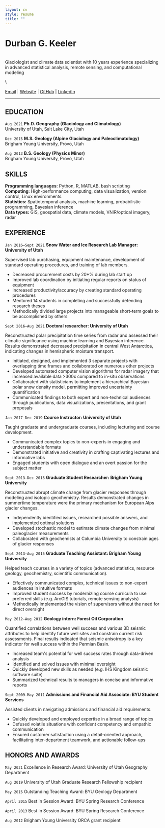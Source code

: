 ```yaml
---
layout: cv
style: resume
title: ""
---
```


# Durban G. Keeler
\
Glaciologist and climate data scientist with 10 years experience specializing in advanced statistical analysis, remote sensing, and computational modeling

\
<!-- **Email:** [durban.keeler@gmail.com](durban.keeler@gmail.com) &ensp; &emsp; **Website:** [https://durbank.github.io/](https://durbank.github.io/) \
**Github:** [https://github.com/durbank](https://github.com/durbank) &emsp; **LinkedIn:** [www.linkedin.com/in/durbank](www.linkedin.com/in/durbank) -->
[Email](durban.keeler@gmail.com) \| [Website](https://durbank.github.io/) \| [GitHub](https://github.com/durbank) \| [LinkedIn](www.linkedin.com/in/durbank)

<!-- ## Objective

A _[insert job-specific descriptor]_ position where I can leverage my experience in Earth Sciences, remote sensing, and machine learning. -->

---

## EDUCATION

`Aug 2021`
**Ph.D. Geography (Glaciology and Climatology)**\
University of Utah, Salt Lake City, Utah

`Dec 2015`
**M.S. Geology (Alpine Glaciology and Paleoclimatology)**\
Brigham Young University, Provo, Utah

`Aug 2013`
**B.S. Geology (Physics Minor)**\
Brigham Young University, Provo, Utah

## SKILLS

**Programming languages:** Python, R, MATLAB, bash scripting \
**Computing:** High-performance computing, data visualization, version control, Linux environments \
**Statistics:** Spatiotemporal analysis, machine learning, probabilistic programming, Bayesian inference \
**Data types:** GIS, geospatial data, climate models, VNIR/optical imagery, radar

## EXPERIENCE

`Jan 2016–Sept 2021`
**Snow Water and Ice Research Lab Manager: University of Utah**

Supervised lab purchasing, equipment maintenance, development of standard operating procedures, and training of lab members.

- Decreased procurement costs by 20+% during lab start up
- Improved lab coordination by initiating regular reports on status of equipment
- Increased productivity/accuracy by creating standard operating procedures
- Mentored 14 students in completing and successfully defending research theses
- Methodically divided large projects into manageable short-term goals to be accomplished by others

`Sept 2016–Aug 2021`
**Doctoral researcher: University of Utah**

Reconstructed polar precipitation time series from radar and assessed their climatic significance using machine learning and Bayesian inference.
Results demonstrated decreased precipitation in central West Antarctica, indicating changes in hemispheric moisture transport.

- Initiated, designed, and implemented 3 separate projects with overlapping time frames and collaborated on numerous other projects
- Developed automated computer vision algorithms for radar imagery that increased available data >300x compared to in-situ observations
- Collaborated with statisticians to implement a hierarchical Bayesian polar snow density model, permitting improved uncertainty quantification
- Communicated findings to both expert and non-technical audiences through publications, data visualizations, presentations, and  grant proposals

`Jan 2017–Dec 2019`
**Course Instructor: University of Utah**

Taught graduate and undergraduate courses, including lecturing and course development.

- Communicated complex topics to non-experts in engaging and understandable formats
- Demonstrated initiative and creativity in crafting captivating lectures and informative labs
- Engaged students with open dialogue and an overt passion for the subject matter

`Sept 2013–Dec 2015`
**Graduate Student Researcher: Brigham Young University**

Reconstructed abrupt climate change from glacier responses through modeling and isotopic geochemistry.
Results demonstrated changes in summertime temperature were the primary mechanism for European Alps glacier changes.

- Independently identified issues, researched possible answers, and implemented optimal solutions
- Developed stochastic model to estimate climate changes from minimal paleoglacier measurements
- Collaborated with geochemists at Columbia University to constrain ages of glacier responses

`Sept 2013–Aug 2015`
**Graduate Teaching Assistant: Brigham Young University**

Helped teach courses in a variety of topics (advanced statistics, resource geology, geochemistry, scientific communication).

- Effectively communicated complex, technical issues to non-expert audiences in intuitive formats
- Improved student success by modernizing course curricula to use preferred skills (e.g. ArcGIS tutorials, remote sensing analysis)
- Methodically implemented the vision of supervisors without the need for direct oversight

<!-- `Sept 2011–June 2013`
**Undergraduate Researcher: Brigham Young University**

A brief description of the role...

- Reconstruction of Antarctic moisture sources using deuterium excess analyses
- Important implications for understanding atmospheric circulation and moisture transport in the Southern Hemisphere
- Included geochemical analysis, statistical analysis, and atmospheric interpretation
- Results showed a greater contribution from high latitude sources for West Antarctica -->

`May 2012–Aug 2012`
**Geology intern: Forest Oil Corporation**

Quantified correlations between well success and various 3D seismic attributes to help identify future well sites and constrain current risk assessments.
Final results indicated that seismic anisotropy is a key indicator for well success within the Permian Basin.

- Increased team's potential for well success rates through data-driven analysis
- Identified and solved issues with minimal oversight
- Quickly developed new skills as needed (e.g. IHS Kingdom seismic software suite)
- Summarized technical results to managers in concise and informative reports

`Sept 2009–May 2011`
**Admissions and Financial Aid Associate: BYU Student Services**

Assisted clients in navigating admissions and financial aid requirements.

- Quickly developed and employed expertise in a broad range of topics
- Defused volatile situations with confident competency and empathic communication
- Ensured customer satisfaction using a detail-oriented approach, facilitating inter-department teamwork, and actionable follow-ups

## HONORS AND AWARDS

`May 2021`
Excellence in Research Award: University of Utah Geography Department

`Aug 2019`
University of Utah Graduate Research Fellowship recipient

`May 2015`
Outstanding Teaching Award: BYU Geology Department

`April 2015`
Best in Session Award: BYU Spring Research Conference

`April 2013`
Best in Session Award: BYU Spring Research Conference

`Aug 2012`
Brigham Young University ORCA grant recipient

<!-- `2006`
ConocoPhillips Scholarship recipient

`2004`
VFW Voice of Democracy Scholarship recipient -->

<!-- ---

Last updated: July 2021 -->
